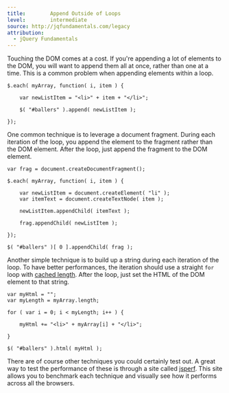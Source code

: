 ```yaml
---
title:        Append Outside of Loops
level:        intermediate
source: http://jqfundamentals.com/legacy
attribution:
  - jQuery Fundamentals
---
```


Touching the DOM comes at a cost. If you're appending a lot of elements to the DOM, you will want to append them all at once, rather than one at a time. This is a common problem when appending elements within a loop.

```
$.each( myArray, function( i, item ) {

	var newListItem = "<li>" + item + "</li>";

	$( "#ballers" ).append( newListItem );

});
```

One common technique is to leverage a document fragment. During each iteration of the loop, you append the element to the fragment rather than the DOM element. After the loop, just append the fragment to the DOM element.

```
var frag = document.createDocumentFragment();

$.each( myArray, function( i, item ) {

	var newListItem = document.createElement( "li" );
	var itemText = document.createTextNode( item );

	newListItem.appendChild( itemText );

	frag.appendChild( newListItem );

});

$( "#ballers" )[ 0 ].appendChild( frag );
```

Another simple technique is to build up a string during each iteration of the loop. To have better performances, the iteration should use a straight `for` loop with [cached length](http://learn.jquery.com/performance/cache-loop-length/). After the loop, just set the HTML of the DOM element to that string.

```
var myHtml = "";
var myLength = myArray.length;

for ( var i = 0; i < myLength; i++ ) {

	myHtml += "<li>" + myArray[i] + "</li>";

}

$( "#ballers" ).html( myHtml );
```

There are of course other techniques you could certainly test out. A great way to test the performance of these is through a site called [jsperf](http://jsperf.com). This site allows you to benchmark each technique and visually see how it performs across all the browsers.
